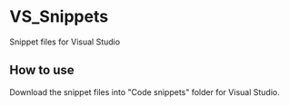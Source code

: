 # VS_Snippets
Snippet files for Visual Studio

## How to use
Download the snippet files into "Code snippets" folder for Visual Studio.
